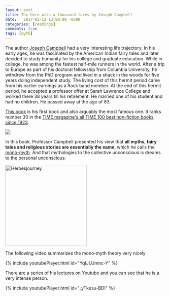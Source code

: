 ```yaml
---
layout: post
title: The hero with a thousand faces by Joseph Campbell
date:   2017-02-12 13:00:00 -0500
categories: [readings]
comments: true
tags: [myth]
---
```

The author [Joseph Campbell](https://en.wikipedia.org/wiki/Joseph_Campbell) had a very interesting life trajectory. 
In his early ages, he was fascinated by the American Indian fairy tales and later decided to study humanity for his college and graduate education. 
While in college, he was among the fastest half-mile runners in the world.
After a trip to Europe as part of his doctoral fellowship from Columbia University, he withdrew from the PhD program and 
lived in a shack in the woods for five years doing independent study. 
The living cost of this hermit period came from his earlier earnings as a Rock band member. 
At the end of this hermit period, he accepted a professor offer at Sarah Lawrence College and worked there 38 years till his retirement.
He married one of his student and had no children. He passed away at the age of 83.

[This book](https://en.wikipedia.org/wiki/The_Hero_with_a_Thousand_Faces) is his first book and also arguably the most famous one. 
It ranks number 30 in the [TIME magazine's all TIME 100 best non-fiction books since 1923](http://www.goodreads.com/list/show/12719.Time_Magazine_s_All_TIME_100_Best_Non_Fiction_Books).

<a href="https://www.amazon.com/gp/product/1577315936/ref=as_li_tl?ie=UTF8&camp=1789&creative=9325&creativeASIN=1577315936&linkCode=as2&tag=nosarthur2016-20&linkId=f8458783799868ac322a7210fef5bf29" target="_blank"><img border="0" src="//ws-na.amazon-adsystem.com/widgets/q?_encoding=UTF8&MarketPlace=US&ASIN=1577315936&ServiceVersion=20070822&ID=AsinImage&WS=1&Format=_SL250_&tag=nosarthur2016-20" ></a><img src="//ir-na.amazon-adsystem.com/e/ir?t=nosarthur2016-20&l=am2&o=1&a=1577315936" width="1" height="1" border="0" alt="" style="border:none !important; margin:0px !important;" />

In this book, Professor Campbell presented his view that **all myths, fairy tales and religious stories are essentially the same**,
which he calls the [mono-myth](https://en.wikipedia.org/wiki/Hero's_journey).  And that mythologies to the collective unconscious is dreams to the personal unconscious.

<a title="By scan from an unknown publication by an anonymous poster, in a thread, gave permission to use it. Re-drawn by User:Slashme [Public domain], via Wikimedia Commons" href="https://commons.wikimedia.org/wiki/File%3AHeroesjourney.svg"><img width="256" alt="Heroesjourney" src="https://upload.wikimedia.org/wikipedia/commons/thumb/1/1b/Heroesjourney.svg/256px-Heroesjourney.svg.png"/></a>

The following video summarizes the mono-myth theory very nicely

{% include youtubePlayer.html id="YqIJUJmnc-Y" %}

There are a series of his lectures on Youtube and you can see that he is a very intense person. 

{% include youtubePlayer.html id="_yTkesu-BDI" %}
